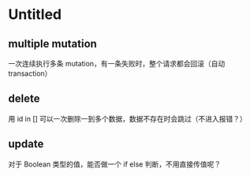 # Untitled

## multiple mutation

一次连续执行多条 mutation，有一条失败时，整个请求都会回滚（自动 transaction）

## delete

用 id in [] 可以一次删除一到多个数据，数据不存在时会跳过（不进入报错？）

## update

对于 Boolean 类型的值，能否做一个 if else 判断，不用直接传值呢？